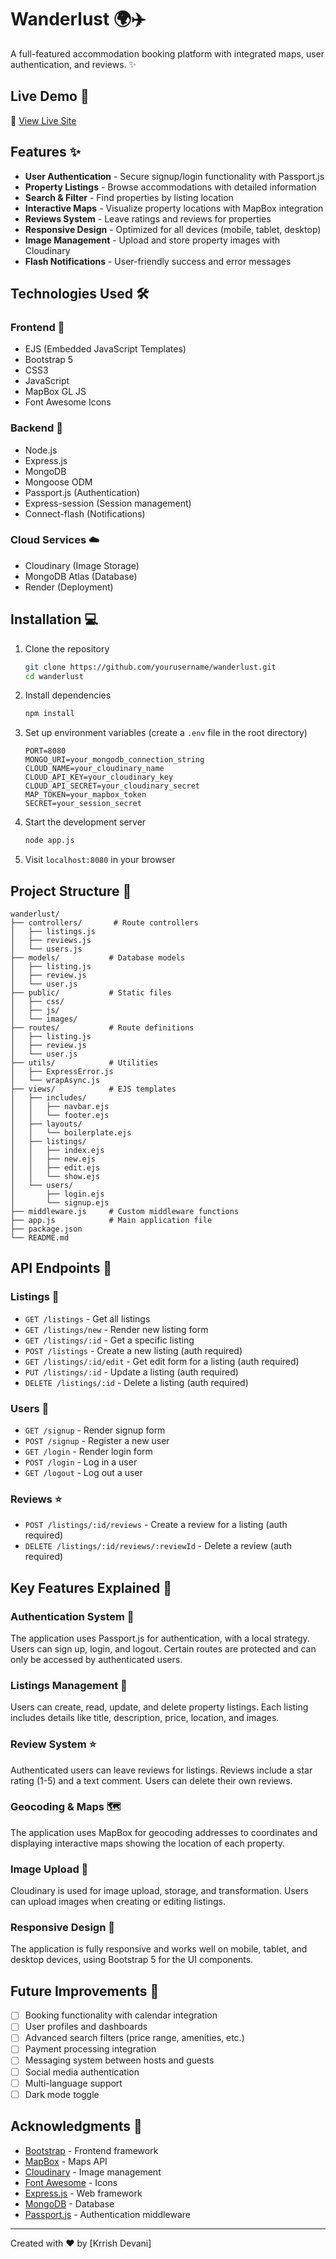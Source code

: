 # Wanderlust 🌍✈️

A full-featured accommodation booking platform with integrated maps, user authentication, and reviews. ✨

## Live Demo 🚀

🔗 [View Live Site](https://wanderlust-j2gp.onrender.com/)

## Features ✨

- **User Authentication**  - Secure signup/login functionality with Passport.js
- **Property Listings**  - Browse accommodations with detailed information
- **Search & Filter**  - Find properties by listing location
- **Interactive Maps**  - Visualize property locations with MapBox integration
- **Reviews System**  - Leave ratings and reviews for properties
- **Responsive Design**  - Optimized for all devices (mobile, tablet, desktop)
- **Image Management**  - Upload and store property images with Cloudinary
- **Flash Notifications**  - User-friendly success and error messages

## Technologies Used 🛠️

### Frontend 🎨
- EJS (Embedded JavaScript Templates) 
- Bootstrap 5 
- CSS3 
- JavaScript 
- MapBox GL JS 
- Font Awesome Icons 

### Backend 🔧
- Node.js 
- Express.js 
- MongoDB 
- Mongoose ODM 
- Passport.js (Authentication) 
- Express-session (Session management) 
- Connect-flash (Notifications) 

### Cloud Services ☁️
- Cloudinary (Image Storage) 
- MongoDB Atlas (Database) 
- Render (Deployment) 

## Installation 💻

1. Clone the repository
   ```bash
   git clone https://github.com/yourusername/wanderlust.git
   cd wanderlust
   ```

2. Install dependencies
   ```bash
   npm install
   ```

3. Set up environment variables (create a `.env` file in the root directory)
   ```
   PORT=8080
   MONGO_URI=your_mongodb_connection_string
   CLOUD_NAME=your_cloudinary_name
   CLOUD_API_KEY=your_cloudinary_key
   CLOUD_API_SECRET=your_cloudinary_secret
   MAP_TOKEN=your_mapbox_token
   SECRET=your_session_secret
   ```

4. Start the development server
   ```bash
   node app.js
   ```

5. Visit `localhost:8080` in your browser

## Project Structure 📁

```
wanderlust/
├── controllers/       # Route controllers
│   ├── listings.js
│   ├── reviews.js
│   └── users.js
├── models/           # Database models
│   ├── listing.js
│   ├── review.js
│   └── user.js
├── public/           # Static files
│   ├── css/
│   ├── js/
│   └── images/
├── routes/           # Route definitions
│   ├── listing.js
│   ├── review.js
│   └── user.js
├── utils/            # Utilities
│   ├── ExpressError.js
│   └── wrapAsync.js
├── views/            # EJS templates
│   ├── includes/
│   │   ├── navbar.ejs
│   │   └── footer.ejs
│   ├── layouts/
│   │   └── boilerplate.ejs
│   ├── listings/
│   │   ├── index.ejs
│   │   ├── new.ejs
│   │   ├── edit.ejs
│   │   └── show.ejs
│   └── users/
│       ├── login.ejs
│       └── signup.ejs
├── middleware.js     # Custom middleware functions
├── app.js            # Main application file
├── package.json
└── README.md
```

## API Endpoints 🔌

### Listings 🏡
- `GET /listings` - Get all listings
- `GET /listings/new` - Render new listing form
- `GET /listings/:id` - Get a specific listing
- `POST /listings` - Create a new listing (auth required)
- `GET /listings/:id/edit` - Get edit form for a listing (auth required)
- `PUT /listings/:id` - Update a listing (auth required)
- `DELETE /listings/:id` - Delete a listing (auth required)

### Users 👤
- `GET /signup` - Render signup form
- `POST /signup` - Register a new user
- `GET /login` - Render login form
- `POST /login` - Log in a user
- `GET /logout` - Log out a user

### Reviews ⭐
- `POST /listings/:id/reviews` - Create a review for a listing (auth required)
- `DELETE /listings/:id/reviews/:reviewId` - Delete a review (auth required)

## Key Features Explained 🔑

### Authentication System 🔐
The application uses Passport.js for authentication, with a local strategy. Users can sign up, login, and logout. Certain routes are protected and can only be accessed by authenticated users.

### Listings Management 🏡
Users can create, read, update, and delete property listings. Each listing includes details like title, description, price, location, and images.

### Review System ⭐
Authenticated users can leave reviews for listings. Reviews include a star rating (1-5) and a text comment. Users can delete their own reviews.

### Geocoding & Maps 🗺️
The application uses MapBox for geocoding addresses to coordinates and displaying interactive maps showing the location of each property.

### Image Upload 📸
Cloudinary is used for image upload, storage, and transformation. Users can upload images when creating or editing listings.

### Responsive Design 📱
The application is fully responsive and works well on mobile, tablet, and desktop devices, using Bootstrap 5 for the UI components.

## Future Improvements 🚀

- [ ] Booking functionality with calendar integration 
- [ ] User profiles and dashboards 
- [ ] Advanced search filters (price range, amenities, etc.) 
- [ ] Payment processing integration 
- [ ] Messaging system between hosts and guests 
- [ ] Social media authentication 
- [ ] Multi-language support 
- [ ] Dark mode toggle 

## Acknowledgments 🙏

- [Bootstrap](https://getbootstrap.com/) - Frontend framework
- [MapBox](https://www.mapbox.com/) - Maps API
- [Cloudinary](https://cloudinary.com/) - Image management
- [Font Awesome](https://fontawesome.com/) - Icons
- [Express.js](https://expressjs.com/) - Web framework
- [MongoDB](https://www.mongodb.com/) - Database
- [Passport.js](https://www.passportjs.org/) - Authentication middleware

---

Created with ❤️ by [Krrish Devani]  
